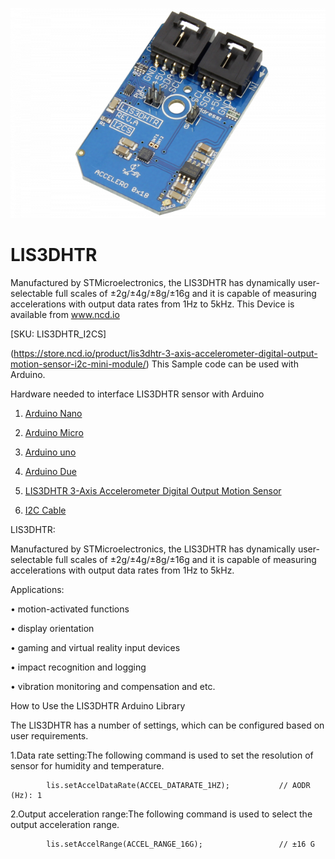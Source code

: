 
[![LIS3DHTR](LIS3DHTR_I2C.png)](https://store.ncd.io/product/lis3dhtr-3-axis-accelerometer-digital-output-motion-sensor-i2c-mini-module/)

# LIS3DHTR

Manufactured by STMicroelectronics, the LIS3DHTR  has dynamically user-selectable full scales of ±2g/±4g/±8g/±16g and it is capable of measuring accelerations with output data rates from 1Hz to 5kHz.
This Device is available from www.ncd.io 

[SKU: LIS3DHTR_I2CS]

(https://store.ncd.io/product/lis3dhtr-3-axis-accelerometer-digital-output-motion-sensor-i2c-mini-module/)
This Sample code can be used with Arduino.

Hardware needed to interface LIS3DHTR sensor with Arduino

1. <a href="https://store.ncd.io/product/i2c-shield-for-arduino-nano/">Arduino Nano</a>

2. <a href="https://store.ncd.io/product/i2c-shield-for-arduino-micro-with-i2c-expansion-port/">Arduino Micro</a>

3. <a href="https://store.ncd.io/product/i2c-shield-for-arduino-uno/">Arduino uno</a>

4. <a href="https://store.ncd.io/product/dual-i2c-shield-for-arduino-due-with-modular-communications-interface/">Arduino Due</a>

5. <a href="https://store.ncd.io/product/lis3dhtr-3-axis-accelerometer-digital-output-motion-sensor-i2c-mini-module/">LIS3DHTR 3-Axis Accelerometer Digital Output Motion Sensor</a>

6. <a href="https://store.ncd.io/product/i%C2%B2c-cable/">I2C Cable</a>

LIS3DHTR:

Manufactured by STMicroelectronics, the LIS3DHTR  has dynamically user-selectable full scales of ±2g/±4g/±8g/±16g and it is capable of measuring accelerations with output data rates from 1Hz to 5kHz.

Applications:

• motion-activated functions

• display orientation

• gaming and virtual reality input devices

• impact recognition and logging

• vibration monitoring and compensation and  etc.

How to Use the LIS3DHTR Arduino Library

The LIS3DHTR has a number of settings, which can be configured based on user requirements.
          
1.Data rate setting:The following command is used to set the resolution of sensor for humidity and temperature.

            lis.setAccelDataRate(ACCEL_DATARATE_1HZ);           // AODR (Hz): 1
            
2.Output acceleration range:The following command is used to select the output acceleration range.

            lis.setAccelRange(ACCEL_RANGE_16G);                 // ±16 G
            

